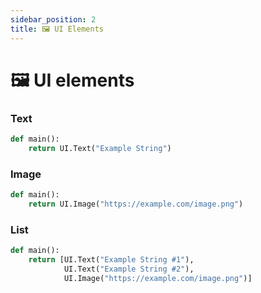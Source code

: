 ```yaml
---
sidebar_position: 2
title: 🖼️ UI Elements
---
```


# 🖼️ UI elements

### Text
```py
def main():
    return UI.Text("Example String")
```

### Image
```py
def main():
    return UI.Image("https://example.com/image.png")
```

### List
```py
def main():
    return [UI.Text("Example String #1"),
            UI.Text("Example String #2"),
            UI.Image("https://example.com/image.png")]
```
